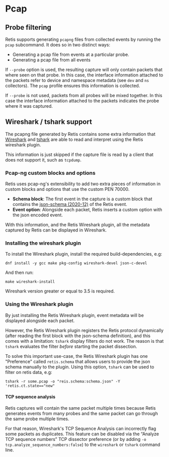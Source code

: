 # Pcap

## Probe filtering

Retis supports generating `pcapng` files from collected events by running the `pcap`
subcommand. It does so in two distinct ways:

- Generating a pcap file from events at a particular probe.
- Generating a pcap file from all events

If `--probe` option is used, the resulting capture will only contain packets that
where seen on that probe. In this case, the interface information attached to the
packets refer to device and namespace metadata (see `dev` and `ns` collectors).
The `pcap` profile ensures this information is collected.

If `--probe` is not used, packets from all probes will be mixed together. In this case
the interface information attached to the packets indicates the probe where it was
captured.

## Wireshark / tshark support

The pcapng file generated by Retis contains some extra information that
[Wireshark](https://www.wireshark.org/) and [tshark](https://tshark.dev/)
are able to read and interpret using the Retis wireshark plugin.

This information is just skipped if the capture file is read by a client that
does not support it, such as `tcpdump`.

### Pcap-ng custom blocks and options

Retis uses pcap-ng's extensibility to add two extra pieces of information in
custom blocks and options that use the custom PEN 70000.

- **Schema block**: The first event in the capture is a custom block that contains
the [json-schema (2020-12)](https://json-schema.org/draft/2020-12) of the Retis event.
- **Event option**: Alongside each packet, Retis inserts a custom option with the
json encoded event.

With this information, and the Retis Wireshark plugin, all the metadata captured
by Retis can be displayed in Wireshark.


### Installing the wireshark plugin

To install the Wireshark plugin, install the required build-dependencies, e.g:

```
dnf install -y gcc make pkg-config wireshark-devel json-c-devel
```

And then run:

```
make wireshark-install
```

Wireshark version greater or equal to 3.5 is required.

### Using the Wireshark plugin

By just installing the Retis Wireshark plugin, event metadata will be displayed
alongside each packet.

However, the Retis Wireshark plugin registers the Retis protocol dynamically
(after reading the first block with the json-schema definition), and this comes
with a limitation: `tshark` display filters do not work. The reason is that
`tshark` evaluates the filter _before_ starting the packet dissection.

To solve this important use-case, the Retis Wireshark plugin has one "Preference"
called `retis.schema` that allows users to provide the json schema manually to the
plugin. Using this option, `tshark` can be used to filter on retis data, e.g:

```
tshark -r some.pcap -o "reis.schema:schema.json" -Y 'retis.ct.state=="new"
```

#### TCP sequence analysis

Retis captures will contain the same packet multiple times because Retis generates
events from many probes and the same packet can go through the same probe multiple
times.

For that reason, Wireshark's TCP Sequence Analysis can incorrectly flag some packets
as duplicates. This feature can be disabled via the “Analyze TCP sequence numbers”
TCP dissector preference (or by adding `-o tcp.analyze_sequence_numbers:false`) to
the `wireshark` or `tshark` command line.
